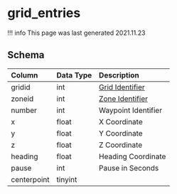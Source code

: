 # grid_entries

!!! info
	This page was last generated 2021.11.23

## Schema

| Column | Data Type | Description |
| :--- | :--- | :--- |
| gridid | int | [Grid Identifier](grid.md) |
| zoneid | int | [Zone Identifier](../../../../server/zones/zone-list) |
| number | int | Waypoint Identifier |
| x | float | X Coordinate |
| y | float | Y Coordinate |
| z | float | Z Coordinate |
| heading | float | Heading Coordinate |
| pause | int | Pause in Seconds |
| centerpoint | tinyint |  |


